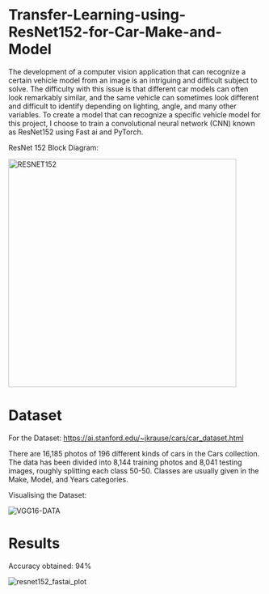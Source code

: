 # Transfer-Learning-using-ResNet152-for-Car-Make-and-Model
The development of a computer vision application that can recognize a certain vehicle model from an image is an intriguing and difficult subject to solve. The difficulty with this issue is that different car models can often look remarkably similar, and the same vehicle can sometimes look different and difficult to identify depending on lighting, angle, and many other variables. To create a model that can recognize a specific vehicle model for this project, I choose to train a convolutional neural network (CNN) known as ResNet152 using Fast ai and PyTorch.


ResNet 152 Block Diagram:


<img width="451" alt="RESNET152" src="https://user-images.githubusercontent.com/94075388/204136623-7fe0b550-cac9-43b5-baef-4d0a35f5064d.png">

# Dataset
For the Dataset: https://ai.stanford.edu/~jkrause/cars/car_dataset.html

There are 16,185 photos of 196 different kinds of cars in the Cars collection. The data has been divided into 8,144 training photos and 8,041 testing images, roughly splitting each class 50-50. Classes are usually given in the Make, Model, and Years categories.

Visualising the Dataset:

![VGG16-DATA](https://user-images.githubusercontent.com/94075388/204136719-e5756ffd-84ca-407e-9bd4-2e87ea907992.png)


# Results

Accuracy obtained: 94%




![resnet152_fastai_plot](https://user-images.githubusercontent.com/94075388/204136797-7f463579-41d6-44fa-b9e0-48393270cca7.png)






